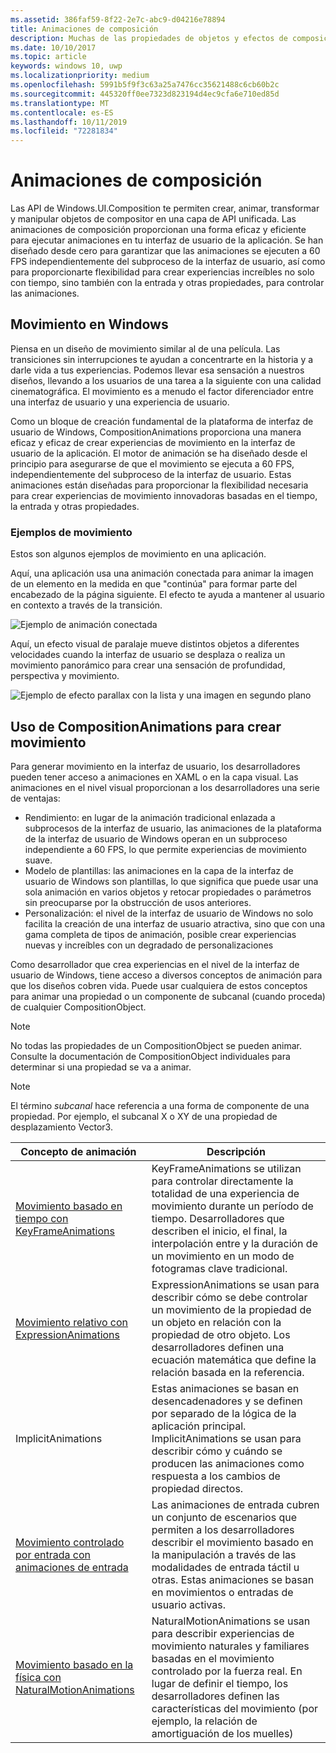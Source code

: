 ```yaml
---
ms.assetid: 386faf59-8f22-2e7c-abc9-d04216e78894
title: Animaciones de composición
description: Muchas de las propiedades de objetos y efectos de composición se pueden animar con animaciones de fotogramas y expresión clave, lo que permite a las propiedades de un elemento de la interfaz de usuario cambiar con el tiempo o según un cálculo concreto.
ms.date: 10/10/2017
ms.topic: article
keywords: windows 10, uwp
ms.localizationpriority: medium
ms.openlocfilehash: 5991b5f9f3c63a25a7476cc35621488c6cb60b2c
ms.sourcegitcommit: 445320ff0ee7323d823194d4ec9cfa6e710ed85d
ms.translationtype: MT
ms.contentlocale: es-ES
ms.lasthandoff: 10/11/2019
ms.locfileid: "72281834"
---
```

# <a name="composition-animations"></a>Animaciones de composición

Las API de Windows.UI.Composition te permiten crear, animar, transformar y manipular objetos de compositor en una capa de API unificada. Las animaciones de composición proporcionan una forma eficaz y eficiente para ejecutar animaciones en tu interfaz de usuario de la aplicación. Se han diseñado desde cero para garantizar que las animaciones se ejecuten a 60 FPS independientemente del subproceso de la interfaz de usuario, así como para proporcionarte flexibilidad para crear experiencias increíbles no solo con tiempo, sino también con la entrada y otras propiedades, para controlar las animaciones.

## <a name="motion-in-windows"></a>Movimiento en Windows

Piensa en un diseño de movimiento similar al de una película. Las transiciones sin interrupciones te ayudan a concentrarte en la historia y a darle vida a tus experiencias. Podemos llevar esa sensación a nuestros diseños, llevando a los usuarios de una tarea a la siguiente con una calidad cinematográfica. El movimiento es a menudo el factor diferenciador entre una interfaz de usuario y una experiencia de usuario.

Como un bloque de creación fundamental de la plataforma de interfaz de usuario de Windows, CompositionAnimations proporciona una manera eficaz y eficaz de crear experiencias de movimiento en la interfaz de usuario de la aplicación. El motor de animación se ha diseñado desde el principio para asegurarse de que el movimiento se ejecuta a 60 FPS, independientemente del subproceso de la interfaz de usuario. Estas animaciones están diseñadas para proporcionar la flexibilidad necesaria para crear experiencias de movimiento innovadoras basadas en el tiempo, la entrada y otras propiedades.

### <a name="examples-of-motion"></a>Ejemplos de movimiento

Estos son algunos ejemplos de movimiento en una aplicación.

Aquí, una aplicación usa una animación conectada para animar la imagen de un elemento en la medida en que "continúa" para formar parte del encabezado de la página siguiente. El efecto te ayuda a mantener al usuario en contexto a través de la transición.

![Ejemplo de animación conectada](images/animation/connected-animation-example.gif)

Aquí, un efecto visual de paralaje mueve distintos objetos a diferentes velocidades cuando la interfaz de usuario se desplaza o realiza un movimiento panorámico para crear una sensación de profundidad, perspectiva y movimiento.

![Ejemplo de efecto parallax con la lista y una imagen en segundo plano](images/animation/parallax-example.gif)

## <a name="using-compositionanimations-to-create-motion"></a>Uso de CompositionAnimations para crear movimiento

Para generar movimiento en la interfaz de usuario, los desarrolladores pueden tener acceso a animaciones en XAML o en la capa visual. Las animaciones en el nivel visual proporcionan a los desarrolladores una serie de ventajas:

- Rendimiento: en lugar de la animación tradicional enlazada a subprocesos de la interfaz de usuario, las animaciones de la plataforma de la interfaz de usuario de Windows operan en un subproceso independiente a 60 FPS, lo que permite experiencias de movimiento suave.
- Modelo de plantillas: las animaciones en la capa de la interfaz de usuario de Windows son plantillas, lo que significa que puede usar una sola animación en varios objetos y retocar propiedades o parámetros sin preocuparse por la obstrucción de usos anteriores.
- Personalización: el nivel de la interfaz de usuario de Windows no solo facilita la creación de una interfaz de usuario atractiva, sino que con una gama completa de tipos de animación, posible crear experiencias nuevas y increíbles con un degradado de personalizaciones

Como desarrollador que crea experiencias en el nivel de la interfaz de usuario de Windows, tiene acceso a diversos conceptos de animación para que los diseños cobren vida. Puede usar cualquiera de estos conceptos para animar una propiedad o un componente de subcanal (cuando proceda) de cualquier CompositionObject.

> [!NOTE]
> No todas las propiedades de un CompositionObject se pueden animar. Consulte la documentación de CompositionObject individuales para determinar si una propiedad se va a animar.

> [!NOTE]
> El término _subcanal_ hace referencia a una forma de componente de una propiedad. Por ejemplo, el subcanal X o XY de una propiedad de desplazamiento Vector3.

| Concepto de animación | Descripción |
| ----------------- | ----------- |
| [Movimiento basado en tiempo con KeyFrameAnimations](time-animations.md)  | KeyFrameAnimations se utilizan para controlar directamente la totalidad de una experiencia de movimiento durante un período de tiempo. Desarrolladores que describen el inicio, el final, la interpolación entre y la duración de un movimiento en un modo de fotogramas clave tradicional. |
| [Movimiento relativo con ExpressionAnimations](relation-animations.md)  | ExpressionAnimations se usan para describir cómo se debe controlar un movimiento de la propiedad de un objeto en relación con la propiedad de otro objeto. Los desarrolladores definen una ecuación matemática que define la relación basada en la referencia. |
| ImplicitAnimations | Estas animaciones se basan en desencadenadores y se definen por separado de la lógica de la aplicación principal. ImplicitAnimations se usan para describir cómo y cuándo se producen las animaciones como respuesta a los cambios de propiedad directos. |
| [Movimiento controlado por entrada con animaciones de entrada](input-driven-animations.md)  | Las animaciones de entrada cubren un conjunto de escenarios que permiten a los desarrolladores describir el movimiento basado en la manipulación a través de las modalidades de entrada táctil u otras. Estas animaciones se basan en movimientos o entradas de usuario activas. |
| [Movimiento basado en la física con NaturalMotionAnimations](natural-animations.md)  | NaturalMotionAnimations se usan para describir experiencias de movimiento naturales y familiares basadas en el movimiento controlado por la fuerza real. En lugar de definir el tiempo, los desarrolladores definen las características del movimiento (por ejemplo, la relación de amortiguación de los muelles) |